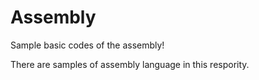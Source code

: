 # Assembly
Sample basic codes of the assembly!

There are samples of assembly language in this respority.
